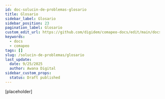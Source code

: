 ```yaml
---
id: doc-solucin-de-problemas-glosario
title: Glosario
sidebar_label: Glosario
sidebar_position: 23
pagination_label: Glosario
custom_edit_url: https://github.com/digidem/comapeo-docs/edit/main/docs/solucin-de-problemas/glosario.md
keywords:
  - docs
  - comapeo
tags: []
slug: /solucin-de-problemas/glosario
last_update:
  date: 9/25/2025
  author: Awana Digital
sidebar_custom_props:
  status: Draft published
---
```


[placeholder]

